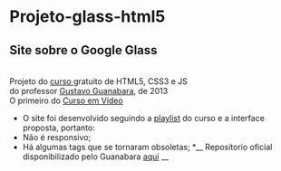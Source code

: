 # Projeto-glass-html5

  ## Site sobre o Google Glass
  <br>
  Projeto do
  <a href="https://www.youtube.com/playlist?list=PLHz_AreHm4dlAnJ_jJtV29RFxnPHDuk9o" target="_blank">
  curso </a> gratuito de HTML5, CSS3 e JS
  <br>
  do professor <a href="https://github.com/gustavoguanabara" target="_blank">
  Gustavo Guanabara</a>, de 2013
  <br>
  O primeiro do <a href="https://cursoemvideo.com" target="_blank"> Curso em Vídeo </a>
</h2>

   
   * O site foi desenvolvido seguindo a [playlist](https://www.youtube.com/playlist?list=PLHz_AreHm4dlAnJ_jJtV29RFxnPHDuk9o) do curso e a interface proposta, portanto:
   * Não é responsivo;
   * Há algumas tags que se tornaram obsoletas;
   *__ Repositorio oficial disponibilizado pelo Guanabara [aqui](https://github.com/cursoemvideo/cursoemvideo-html5) __
 
